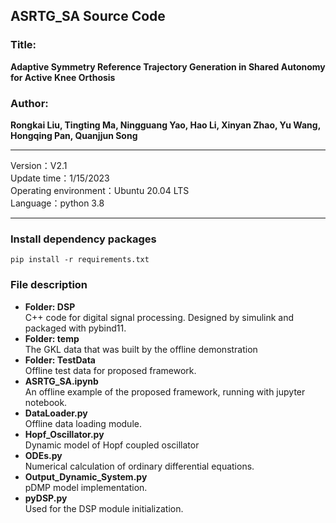 ## ASRTG_SA Source Code
### Title:
**Adaptive Symmetry Reference Trajectory Generation in Shared Autonomy for Active Knee Orthosis**<br>
### Author:
**Rongkai Liu, Tingting Ma, Ningguang Yao, Hao Li, Xinyan Zhao, Yu Wang,  Hongqing Pan, Quanjjun Song**<br>
***
Version：V2.1<br>
Update time：1/15/2023<br>
Operating environment：Ubuntu 20.04 LTS<br>
Language：python 3.8<br>
***
### Install dependency packages
`pip install -r requirements.txt`<br>
###  File description
* **Folder: DSP**<br>
C++ code for digital signal processing. Designed by simulink and packaged with pybind11. <br>
* **Folder: temp**<br>
The GKL data that was built by the offline demonstration
* **Folder: TestData**<br>
Offline test data for proposed framework.
* **ASRTG_SA.ipynb**<br>
An offline example of the proposed framework, running with jupyter notebook.
* **DataLoader.py**<br>
Offline data loading module.
* **Hopf_Oscillator.py**<br>
Dynamic model of Hopf coupled oscillator
* **ODEs.py**<br>
Numerical calculation of ordinary differential equations.
* **Output_Dynamic_System.py**<br>
pDMP model implementation.
* **pyDSP.py**<br>
Used for the DSP module initialization.